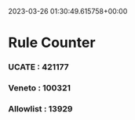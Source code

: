 2023-03-26 01:30:49.615758+00:00
# Rule Counter 
 ### UCATE : 421177

 ### Veneto : 100321

 ### Allowlist : 13929